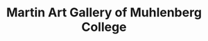 ---
layout: repo
title: "Martin Art Gallery of Muhlenberg College"
id: 13444
permalink: repos/13444/
---